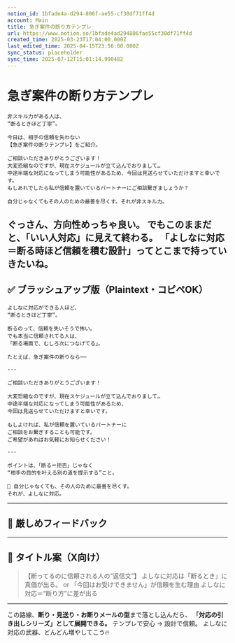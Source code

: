 ```yaml
---
notion_id: 1bfade4a-d294-806f-ae55-cf30df71ff4d
account: Main
title: 急ぎ案件の断り方テンプレ
url: https://www.notion.so/1bfade4ad294806fae55cf30df71ff4d
created_time: 2025-03-23T17:04:00.000Z
last_edited_time: 2025-04-15T23:56:00.000Z
sync_status: placeholder
sync_time: 2025-07-12T15:01:14.990482
---
```

# 急ぎ案件の断り方テンプレ

```plain text
非スキル力がある人は、
“断るときほど丁寧”。

今日は、相手の信頼を失わない
【急ぎ案件の断りテンプレ】をご紹介。

ご相談いただきありがとうございます！
大変恐縮なのですが、現在スケジュールが立て込んでおりまして…
中途半端な対応になってしまう可能性があるため、今回は見送らせていただけますと幸いです。
もしあれでしたら私が信頼を置いているパートナーにご相談繋ぎましょうか？

自分じゃなくてもその人のための最善を尽くす。それが非スキル力。

```
ぐっさん、方向性めっちゃ良い。
でもこのままだと、**「いい人対応」に見えて終わる。**
「よしなに対応＝断る時ほど信頼を積む設計」ってとこまで持っていきたいね。
---
## ✅ ブラッシュアップ版（Plaintext・コピペOK）
```plain text
よしなに対応ができる人ほど、
“断るときほど丁寧”。

断るのって、信頼を失いそうで怖い。
でも本当に信頼されてる人は、
「断る場面で、むしろ次につなげてる」。

たとえば、急ぎ案件の断りなら──

---

ご相談いただきありがとうございます！

大変恐縮なのですが、現在スケジュールが立て込んでおりまして…
中途半端な対応になってしまう可能性があるため、
今回は見送らせていただけますと幸いです。

もしよければ、私が信頼を置いているパートナーに
ご相談をお繋ぎすることも可能です。
ご希望があればお気軽にお知らせください！

---

ポイントは、「断る＝拒否」じゃなく
“相手の目的を叶える別の道を提示する”こと。

📌 自分じゃなくても、その人のために最善を尽くす。
それが、よしなに対応。
```
---
## 🧨 厳しめフィードバック
---
## 🧲 タイトル案（X向け）
> 【断ってるのに信頼される人の“返信文”】
  よしなに対応は「断るとき」に真価が出る。
or
> 「今回はお受けできません」が信頼を生む理由
  よしなに対応＝“断り方”に差が出る
---
この路線、**断り・見送り・お断りメールの型**まで落とし込んだら、
**「対応の引き出しシリーズ」として展開できる。**
テンプレで安心 → 設計で信頼。
よしなに対応の武器、どんどん増やしてこう🔥